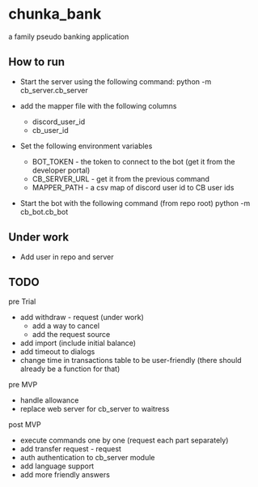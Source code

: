 # chunka_bank
a family pseudo banking application

## How to run
- Start the server using the following command:
python -m cb_server.cb_server <database path>
- add the mapper file with the following columns
  - discord_user_id
  - cb_user_id
- Set the following environment variables
  - BOT_TOKEN - the token to connect to the bot (get it from the developer portal)
  - CB_SERVER_URL - get it from the previous command 
  - MAPPER_PATH - a csv map of discord user id to CB user ids 


- Start the bot with the following command (from repo root)
python -m cb_bot.cb_bot

## Under work
- Add user in repo and server

## TODO
pre Trial
- add withdraw - request (under work)
  - add a way to cancel 
  - add the request source
- add import (include initial balance)
- add timeout to dialogs
- change time in transactions table to be user-friendly (there should
  already be a function for that)

pre MVP
- handle allowance
- replace web server for cb_server to waitress

post MVP
- execute commands one by one (request each part separately)
- add transfer request - request 
- auth authentication to cb_server module
- add language support
- add more friendly answers


